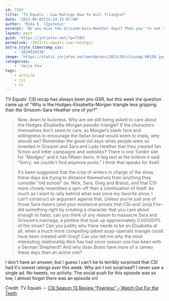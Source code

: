 ```yaml
---
id: 7103
title: 'TV Equals — Low Ratings Due To Dull Triangle?'
date: '2013-05-02T15:24:15-07:00'
author: 'Mika E. (Ipstenu)'
excerpt: 'Do you miss the Grissom-Sara-Heather days? Then you''re not alone.'
layout: post
guid: 'https://jorjafox.net/?p=7103'
permalink: /2013/tv-equals-low-ratings/
astra_style_timestamp_css:
    - '1634524530'
image: 'https://static.jorjafox.net/wordpress/2013/05/vlcsnap-00150.jpg'
categories:
    - 'Jorja Fox'
tags:
    - article
    - csi
    - tv
---
```


TV Equals' CSI recap has always been pro-GSR, but this week the question came up of "Why is the Hodges-Elisabetta-Morgan triangle less gripping than the Grissom-Sara-Heather one of yor?"
<blockquote>Now, down to business. Why are we still being asked to care about the Hodges-Elisabetta-Morgan pseudo-triangle? If the characters themselves don’t seem to care, as Morgan’s blank face and willingness to encourage the Italian broad would seem to imply, why should we? Remember the good old days when people were so invested in Grissom and Sara and Lady Heather that they created fan fiction and letter campaigns and websites? There is one Tumblr site for “Modges” and it has fifteen items. In big text at the bottom it said “Sorry, we couldn’t find anymore posts.” I think that speaks for itself.

It’s been suggested that the crop of writers in charge of the show these days are trying to distance themselves from anything they consider “old school” (ie: Nick, Sara, Greg and Brass), and that CSI more closely resembles a spin-off than a continuation of itself. As much as I want to rally behind what was once my favorite show, I can’t construct an argument against that. Unless you’re just one of those Sara-haters (and your existence proves that CSI–and Jorja Fox–did something right by creating a character that you care about enough to hate), can you think of any reason to massacre Sara and Grissom’s marriage, a plotline that took up approximately 0.000001% of the show? Can you justify why there needs to be an Elisabetta at all, when a much more compelling (albeit soap-operish) triangle could have been created with Greg? Can you tell me why the most interesting relationship Nick has had since season one has been with a German Shepherd? And why does Brass have more of a cameo these days than an active role?</blockquote>
I don't have an answer, but I guess I can't be to terribly surprised that CSI had it's lowest ratings <em>ever</em> this week. Why am I not surprised? I never saw a single ad. No tweets, no activity. The social push for this episode was so low, I almost forgot there was an episode on!

Credit: TV Equals -- <a href="http://www.tvequals.com/2013/05/02/csi-season-13-review-fearless-watch-out-for-the-teeth/">CSI Season 13 Review “Fearless” – Watch Out For the Teeth</a>
